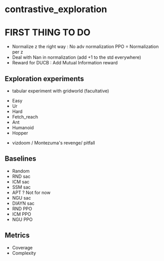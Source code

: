 # contrastive_exploration

# FIRST THING TO DO
* Normalize z the right way : No adv normalization PPO = Normalization per z
* Deal with Nan in normalization (add +1 to the std everywhere)
* Reward for DUCB : Add Mutual Information reward 



## Exploration experiments
* tabular experiment with gridworld (facultative)
<!-- continuous action -->
* Easy 
* Ur
* Hard 
* Fetch_reach 
* Ant
* Humanoid
* Hopper
<!-- image base -->
* vizdoom / Montezuma's revenge/ pitfall

## Baselines
* Random
* RND sac 
* ICM sac 
* SSM sac 
* APT ? Not for now 
* NGU  sac 
* DIAYN sac 
* RND PPO 
* ICM PPO
* NGU PPO

## Metrics 
* Coverage 
* Complexity


